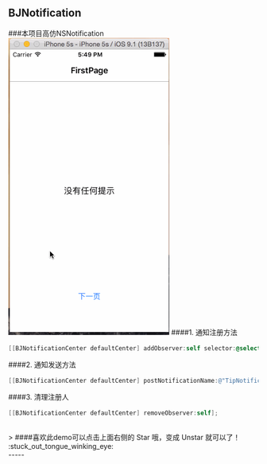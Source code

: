 BJNotification                                   
--
###本项目高仿NSNotification    
![image](https://github.com/beijiahiddink/BJNotification/blob/master/BJNotification.gif)
####1. 通知注册方法
```objective-c
[[BJNotificationCenter defaultCenter] addObserver:self selector:@selector(receiveTip:) name:@"TipNotification" object:nil];
```
####2. 通知发送方法
```objective-c
[[BJNotificationCenter defaultCenter] postNotificationName:@"TipNotification" object:nil];
```
####3. 清理注册人
```objective-c
[[BJNotificationCenter defaultCenter] removeObserver:self];
```
<br>
> ####喜欢此demo可以点击上面右侧的 Star 哦，变成 Unstar 就可以了！ :stuck_out_tongue_winking_eye:

<br>
-----                